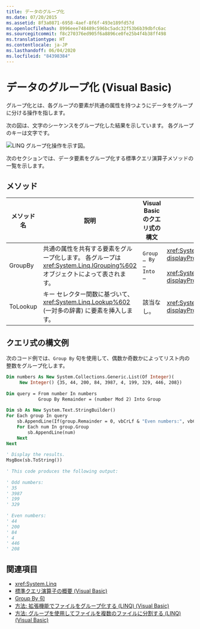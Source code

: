 ```yaml
---
title: データのグループ化
ms.date: 07/20/2015
ms.assetid: 8f3a0871-6958-4aef-8f6f-493e189fd57d
ms.openlocfilehash: 8996eee748489c596bc5adc32f53b6b39dbfc6ac
ms.sourcegitcommit: f8c270376ed905f6a8896ce0fe25b4f4b38ff498
ms.translationtype: HT
ms.contentlocale: ja-JP
ms.lasthandoff: 06/04/2020
ms.locfileid: "84398384"
---
```

# <a name="grouping-data-visual-basic"></a>データのグループ化 (Visual Basic)
グループ化とは、各グループの要素が共通の属性を持つようにデータをグループに分ける操作を指します。  
  
 次の図は、文字のシーケンスをグループ化した結果を示しています。 各グループのキーは文字です。  
  
 ![LINQ グループ化操作を示す図。](./media/grouping-data/linq-group-operation.png)  
  
 次のセクションでは、データ要素をグループ化する標準クエリ演算子メソッドの一覧を示します。  
  
## <a name="methods"></a>メソッド  
  
|メソッド名|説明|Visual Basic のクエリ式の構文|説明|  
|-----------------|-----------------|------------------------------------------|----------------------|  
|GroupBy|共通の属性を共有する要素をグループ化します。 各グループは <xref:System.Linq.IGrouping%602> オブジェクトによって表されます。|`Group … By … Into …`|<xref:System.Linq.Enumerable.GroupBy%2A?displayProperty=nameWithType><br /><br /> <xref:System.Linq.Queryable.GroupBy%2A?displayProperty=nameWithType>|  
|ToLookup|キー セレクター関数に基づいて、<xref:System.Linq.Lookup%602> (一対多の辞書) に要素を挿入します。|該当なし。|<xref:System.Linq.Enumerable.ToLookup%2A?displayProperty=nameWithType>|  
  
## <a name="query-expression-syntax-example"></a>クエリ式の構文例  
 次のコード例では、`Group By` 句を使用して、偶数か奇数かによってリスト内の整数をグループ化します。  
  
```vb  
Dim numbers As New System.Collections.Generic.List(Of Integer)(  
     New Integer() {35, 44, 200, 84, 3987, 4, 199, 329, 446, 208})  
  
Dim query = From number In numbers
            Group By Remainder = (number Mod 2) Into Group  
  
Dim sb As New System.Text.StringBuilder()  
For Each group In query  
    sb.AppendLine(If(group.Remainder = 0, vbCrLf & "Even numbers:", vbCrLf & "Odd numbers:"))  
    For Each num In group.Group  
        sb.AppendLine(num)  
    Next  
Next  
  
' Display the results.  
MsgBox(sb.ToString())  
  
' This code produces the following output:  
  
' Odd numbers:  
' 35  
' 3987  
' 199  
' 329  
  
' Even numbers:  
' 44  
' 200  
' 84  
' 4  
' 446  
' 208  
```  
  
## <a name="see-also"></a>関連項目

- <xref:System.Linq>
- [標準クエリ演算子の概要 (Visual Basic)](standard-query-operators-overview.md)
- [Group By 句](../../../language-reference/queries/group-by-clause.md)
- [方法: 拡張機能でファイルをグループ化する (LINQ) (Visual Basic)](how-to-group-files-by-extension-linq.md)
- [方法: グループを使用してファイルを複数のファイルに分割する (LINQ) (Visual Basic)](how-to-split-a-file-into-many-files-by-using-groups-linq.md)
